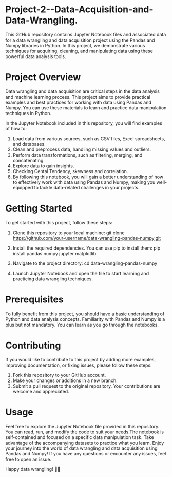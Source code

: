 # Project-2--Data-Acquisition-and-Data-Wrangling.
This GitHub repository contains Jupyter Notebook files and associated data for a data wrangling and data acquisition project using the Pandas and Numpy libraries in Python. In this project, we demonstrate various techniques for acquiring, cleaning, and manipulating data using these powerful data analysis tools.

# Project Overview
Data wrangling and data acquisition are critical steps in the data analysis and machine learning process. This project aims to provide practical examples and best practices for working with data using Pandas and Numpy. You can use these materials to learn and practice data manipulation techniques in Python.

In the Jupyter Notebook included in this repository, you will find examples of how to:

1. Load data from various sources, such as CSV files, Excel spreadsheets, and databases.
2. Clean and preprocess data, handling missing values and outliers.
3. Perform data transformations, such as filtering, merging, and concatenating.
4. Explore data to gain insights.
5. Checking Cental Tendency, skewness and correlation.
7. By following this notebook, you will gain a better understanding of how to effectively work with data using Pandas and Numpy, making you well-equipped to tackle data-related challenges in your projects.

# Getting Started
To get started with this project, follow these steps:
1. Clone this repository to your local machine:
       git clone https://github.com/your-username/data-wrangling-pandas-numpy.git
   
3. Install the required dependencies. You can use pip to install them:
       pip install pandas numpy jupyter matplotlib
   
5. Navigate to the project directory:
       cd data-wrangling-pandas-numpy
   
7. Launch Jupyter Notebook and open the file to start learning and practicing data wrangling techniques.
       
# Prerequisites
To fully benefit from this project, you should have a basic understanding of Python and data analysis concepts. Familiarity with Pandas and Numpy is a plus but not mandatory. You can learn as you go through the notebooks.


# Contributing
If you would like to contribute to this project by adding more examples, improving documentation, or fixing issues, please follow these steps:

1. Fork this repository to your GitHub account.
2. Make your changes or additions in a new branch.
3. Submit a pull request to the original repository.
Your contributions are welcome and appreciated.

# Usage
Feel free to explore the Jupyter Notebook file provided in this repository. You can read, run, and modify the code to suit your needs.The notebook is self-contained and focused on a specific data manipulation task. Take advantage of the accompanying datasets to practice what you learn.
Enjoy your journey into the world of data wrangling and data acquisition using Pandas and Numpy! If you have any questions or encounter any issues, feel free to open an issue.

Happy data wrangling! 🐼💡






